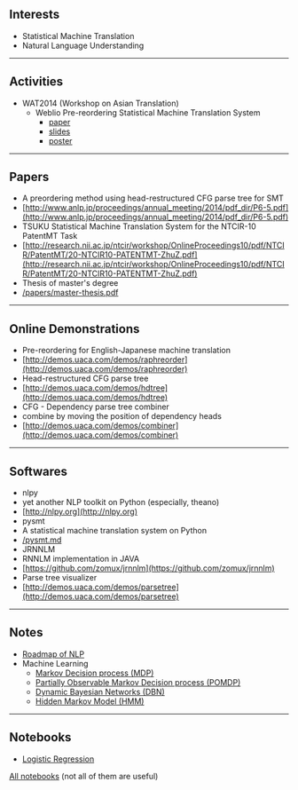 
Interests
---
- Statistical Machine Translation
- Natural Language Understanding

------

Activities
---
- WAT2014 (Workshop on Asian Translation)
	- Weblio Pre-reordering Statistical Machine Translation System
		- [paper](/WAT2014/wat2014.paper.shu.pdf)
		- [slides](/WAT2014/wat2014.slides.shu.pdf)
		- [poster](/WAT2014/wat2014.poster.shu.pdf)

------
		
Papers
---

- A preordering method using head-restructured CFG parse tree for SMT
 - [http://www.anlp.jp/proceedings/annual_meeting/2014/pdf_dir/P6-5.pdf](http://www.anlp.jp/proceedings/annual_meeting/2014/pdf_dir/P6-5.pdf)
- TSUKU Statistical Machine Translation System for the NTCIR-10 PatentMT Task
 - [http://research.nii.ac.jp/ntcir/workshop/OnlineProceedings10/pdf/NTCIR/PatentMT/20-NTCIR10-PATENTMT-ZhuZ.pdf](http://research.nii.ac.jp/ntcir/workshop/OnlineProceedings10/pdf/NTCIR/PatentMT/20-NTCIR10-PATENTMT-ZhuZ.pdf)
- Thesis of master's degree
 - [/papers/master-thesis.pdf](/papers/master-thesis.pdf)

------



Online Demonstrations
---

- Pre-reordering for English-Japanese machine translation
 - [http://demos.uaca.com/demos/raphreorder](http://demos.uaca.com/demos/raphreorder)
- Head-restructured CFG parse tree
 - [http://demos.uaca.com/demos/hdtree](http://demos.uaca.com/demos/hdtree)
- CFG - Dependency parse tree combiner
 - combine by moving the position of dependency heads
 - [http://demos.uaca.com/demos/combiner](http://demos.uaca.com/demos/combiner)

------


Softwares
---
- nlpy
 - yet another NLP toolkit on Python (especially, theano)
 - [http://nlpy.org](http://nlpy.org)
- pysmt
 - A statistical machine translation system on Python
 - [/pysmt.md](/pysmt.md)
- JRNNLM
 - RNNLM implementation in JAVA
 - [https://github.com/zomux/jrnnlm](https://github.com/zomux/jrnnlm)
- Parse tree visualizer
 - [http://demos.uaca.com/demos/parsetree](http://demos.uaca.com/demos/parsetree)

------

Notes
---
- [Roadmap of NLP](/notes/nlp_roadmap.md)
- Machine Learning
	- [Markov Decision process (MDP)](/machine_learning/markov_decision_process.md)
	- [Partially Observable Markov Decision process (POMDP)](/machine_learning/POMDP.md)
	- [Dynamic Bayesian Networks (DBN)](/machine_learning/dynamic_bayesian_networks.md)
	- [Hidden Markov Model (HMM)](/machine_learning/hidden_markov_model.md)

------


Notebooks
---
- [Logistic Regression](http://nbviewer.ipython.org/github/zomux/notebook/blob/master/Logistic%20Regression.ipynb)

[All notebooks](http://nbviewer.ipython.org/github/zomux/notebook/tree/master) (not all of them are useful)

